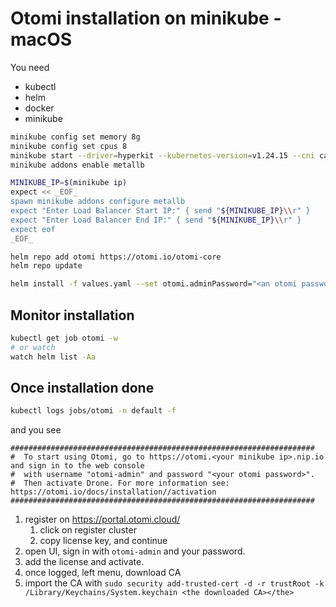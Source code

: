 # Otomi installation on minikube - macOS

You need

* kubectl
* helm
* docker
* minikube

```bash
minikube config set memory 8g
minikube config set cpus 8
minikube start --driver=hyperkit --kubernetes-version=v1.24.15 --cni calico
minikube addons enable metallb

MINIKUBE_IP=$(minikube ip)
expect << _EOF_
spawn minikube addons configure metallb
expect "Enter Load Balancer Start IP:" { send "${MINIKUBE_IP}\\r" }
expect "Enter Load Balancer End IP:" { send "${MINIKUBE_IP}\\r" }
expect eof
_EOF_

helm repo add otomi https://otomi.io/otomi-core
helm repo update

helm install -f values.yaml --set otomi.adminPassword="<an otomi password>" otomi otomi/otomi
```

## Monitor installation

```bash
kubectl get job otomi -w
# or watch
watch helm list -Aa
```

## Once installation done

```bash
kubectl logs jobs/otomi -n default -f
```

and you see

```text
####################################################################
#  To start using Otomi, go to https://otomi.<your minikube ip>.nip.io and sign in to the web console
#  with username "otomi-admin" and password "<your otomi password>".
#  Then activate Drone. For more information see: https://otomi.io/docs/installation//activation
####################################################################
```

1. register on https://portal.otomi.cloud/
    1. click on register cluster
    2. copy license key, and continue
2. open UI, sign in with `otomi-admin` and your password.
3. add the license and activate.
4. once logged, left menu, download CA
5. import the CA with `sudo security add-trusted-cert -d -r trustRoot -k /Library/Keychains/System.keychain <the downloaded CA></the>`
